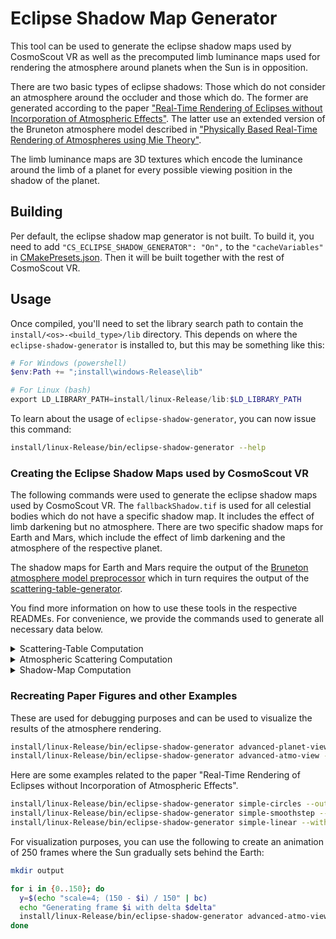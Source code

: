 <!--
SPDX-FileCopyrightText: German Aerospace Center (DLR) <cosmoscout@dlr.de>
SPDX-License-Identifier: CC-BY-4.0
 -->

# Eclipse Shadow Map Generator

This tool can be used to generate the eclipse shadow maps used by CosmoScout VR as well as the precomputed limb luminance maps used for rendering the atmosphere around planets when the Sun is in opposition.

There are two basic types of eclipse shadows: Those which do not consider an atmosphere around the occluder and those which do.
The former are generated according to the paper ["Real-Time Rendering of Eclipses without Incorporation of Atmospheric Effects"](https://onlinelibrary.wiley.com/doi/full/10.1111/cgf.14676).
The latter use an extended version of the Bruneton atmosphere model described in ["Physically Based Real-Time Rendering of Atmospheres using Mie Theory"](https://onlinelibrary.wiley.com/doi/full/10.1111/cgf.15010).

The limb luminance maps are 3D textures which encode the luminance around the limb of a planet for every possible viewing position in the shadow of the planet.

## Building

Per default, the eclipse shadow map generator is not built.
To build it, you need to add `"CS_ECLIPSE_SHADOW_GENERATOR": "On",` to the `"cacheVariables"` in [CMakePresets.json](../../CMakePresets.json).
Then it will be built together with the rest of CosmoScout VR.

## Usage

Once compiled, you'll need to set the library search path to contain the `install/<os>-<build_type>/lib` directory.
This depends on where the `eclipse-shadow-generator` is installed to, but this may be something like this:

```powershell
# For Windows (powershell)
$env:Path += ";install\windows-Release\lib"

# For Linux (bash)
export LD_LIBRARY_PATH=install/linux-Release/lib:$LD_LIBRARY_PATH
```

To learn about the usage of `eclipse-shadow-generator`, you can now issue this command:

```bash
install/linux-Release/bin/eclipse-shadow-generator --help
```

### Creating the Eclipse Shadow Maps used by CosmoScout VR

The following commands were used to generate the eclipse shadow maps used by CosmoScout VR.
The `fallbackShadow.tif` is used for all celestial bodies which do not have a specific shadow map.
It includes the effect of limb darkening but no atmosphere.
There are two specific shadow maps for Earth and Mars, which include the effect of limb darkening and the atmosphere of the respective planet.

The shadow maps for Earth and Mars require the output of the [Bruneton atmosphere model preprocessor](../../plugins/csp-atmospheres/bruneton-preprocessor/README.md) which in turn requires the output of the [scattering-table-generator](../../plugins/csp-atmospheres/scattering-table-generator/README.md).

You find more information on how to use these tools in the respective READMEs.
For convenience, we provide the commands used to generate all necessary data below.

<details>
<summary>Scattering-Table Computation</summary>

```bash
# Earth Molecules
install/linux-Release/bin/scattering-table-generator density -i plugins/csp-atmospheres/scattering-table-generator/density-settings/earth_bruneton_molecules.json -o plugins/csp-atmospheres/scattering-table-generator/output/earth_cosmoscout_molecules
install/linux-Release/bin/scattering-table-generator rayleigh --scattering-depolarization 0.0279 --phase-depolarization 0.0279 --penndorf-ior --theta-samples 91 -o plugins/csp-atmospheres/scattering-table-generator/output/earth_cosmoscout_molecules

# Earth Aerosols
install/linux-Release/bin/scattering-table-generator density -i plugins/csp-atmospheres/scattering-table-generator/density-settings/earth_bruneton_aerosols.json -o plugins/csp-atmospheres/scattering-table-generator/output/earth_cosmoscout_aerosols
install/linux-Release/bin/scattering-table-generator mie -i plugins/csp-atmospheres/scattering-table-generator/mie-settings/earth_haze.json --theta-samples 91 --number-density 5e8 --radius-samples 10000 -o plugins/csp-atmospheres/scattering-table-generator/output/earth_cosmoscout_aerosols

# Earth Ozone
install/linux-Release/bin/scattering-table-generator density -i plugins/csp-atmospheres/scattering-table-generator/density-settings/earth_bruneton_ozone.json -o plugins/csp-atmospheres/scattering-table-generator/output/earth_cosmoscout_ozone
install/linux-Release/bin/scattering-table-generator ozone -o plugins/csp-atmospheres/scattering-table-generator/output/earth_cosmoscout_ozone

# Mars Molecules
install/linux-Release/bin/scattering-table-generator density -i plugins/csp-atmospheres/scattering-table-generator/density-settings/mars_cosmoscout_molecules.json -o plugins/csp-atmospheres/scattering-table-generator/output/mars_cosmoscout_molecules_cinematic
install/linux-Release/bin/scattering-table-generator rayleigh --lambdas 440e-9,550e-9,680e-9 --ior 1.00000337 --scattering-depolarization 0.09 --phase-depolarization 0.09 --number-density 2.05e23 --theta-samples 91 -o plugins/csp-atmospheres/scattering-table-generator/output/mars_cosmoscout_molecules_cinematic

# Mars Aerosols
install/linux-Release/bin/scattering-table-generator density -i plugins/csp-atmospheres/scattering-table-generator/density-settings/mars_cosmoscout_aerosols_cinematic.json -o plugins/csp-atmospheres/scattering-table-generator/output/mars_cosmoscout_aerosols_cinematic
install/linux-Release/bin/scattering-table-generator mie --lambdas 440e-9,550e-9,680e-9 -i plugins/csp-atmospheres/scattering-table-generator/mie-settings/mars_cinematic.json --phase-flattening 0.8 --theta-samples 91 --number-density 5e9 --radius-samples 10000 -o plugins/csp-atmospheres/scattering-table-generator/output/mars_cosmoscout_aerosols_cinematic
```

</details>

<details>
<summary>Atmospheric Scattering Computation</summary>

```bash
# Earth
install/linux-Release/bin/bruneton-preprocessor plugins/csp-atmospheres/bruneton-preprocessor/settings/earth.json plugins/csp-atmospheres/bruneton-preprocessor/output/earth

# Mars
install/linux-Release/bin/bruneton-preprocessor plugins/csp-atmospheres/bruneton-preprocessor/settings/mars.json plugins/csp-atmospheres/bruneton-preprocessor/output/mars
```

</details>

<details>
<summary>Shadow-Map Computation</summary>

```bash
# Create the fallback shadow map.
install/linux-Release/bin/eclipse-shadow-generator simple-limb-darkening --with-umbra --output "resources/textures/fallbackShadow.tif" --size 256

# Create the shadow maps for Earth and Mars.
install/linux-Release/bin/eclipse-shadow-generator advanced-shadow --with-umbra --input plugins/csp-atmospheres/bruneton-preprocessor/output/earth/ --radius-occ 6371000 --radius-atmo 6451000 --sun-occ-dist 149600000000 --output "resources/textures/earthShadow.tif" --size 256
install/linux-Release/bin/eclipse-shadow-generator advanced-shadow --with-umbra --input plugins/csp-atmospheres/bruneton-preprocessor/output/mars/ --radius-occ 3389500 --radius-atmo 3469500 --sun-occ-dist 227900000000 --output "resources/textures/marsShadow.tif" --size 256

# Create the limb luminance maps for Earth and Mars.
install/linux-Release/bin/eclipse-shadow-generator limb-luminance --with-umbra --input plugins/csp-atmospheres/bruneton-preprocessor/output/earth/ --radius-occ 6371000 --radius-atmo 6451000 --sun-occ-dist 149600000000 --output "resources/textures/earthLimbLuminance.tif" --size 64
install/linux-Release/bin/eclipse-shadow-generator limb-luminance --with-umbra --input plugins/csp-atmospheres/bruneton-preprocessor/output/mars/ --radius-occ 3389500 --radius-atmo 3469500 --sun-occ-dist 227900000000 --output "resources/textures/marsLimbLuminance.tif" --size 64
```

</details>

### Recreating Paper Figures and other Examples

These are used for debugging purposes and can be used to visualize the results of the atmosphere rendering.

```bash
install/linux-Release/bin/eclipse-shadow-generator advanced-planet-view --input plugins/csp-atmospheres/bruneton-preprocessor/output/earth --with-umbra --exposure 0.0001 --x 0.099 --y 0.9 --size 1024 --fov 6 --output "planet-view.tif"
install/linux-Release/bin/eclipse-shadow-generator advanced-atmo-view --input plugins/csp-atmospheres/bruneton-preprocessor/output/earth --with-umbra --exposure 0.0001 --x 0.099 --y 0.9 --size 1024 --output "atmo-view.tif"
```

Here are some examples related to the paper "Real-Time Rendering of Eclipses without Incorporation of Atmospheric Effects".

```bash
install/linux-Release/bin/eclipse-shadow-generator simple-circles --output "circles.tif"
install/linux-Release/bin/eclipse-shadow-generator simple-smoothstep --output "smoothstep.tif"
install/linux-Release/bin/eclipse-shadow-generator simple-linear --with-umbra --mapping-exponent 5 --output "linear_with_umbra.tif"
```

For visualization purposes, you can use the following to create an animation of 250 frames where the Sun gradually sets behind the Earth:

```bash
mkdir output

for i in {0..150}; do
  y=$(echo "scale=4; (150 - $i) / 150" | bc)
  echo "Generating frame $i with delta $delta"
  install/linux-Release/bin/eclipse-shadow-generator advanced-atmo-view --input ../share/resources/atmosphere-data/earth/ --output "output/shadow_$i.tif" --exposure 0.00005 --x 0.3 --y $y --with-umbra --size 1024
done

```
